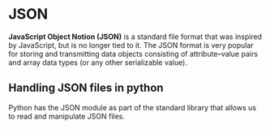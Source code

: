 # JSON

**JavaScript Object Notion (JSON)** is a standard file format that was inspired by JavaScript, but is no longer tied to it. The JSON format is very popular for storing and transmitting data objects consisting of attribute–value pairs and array data types (or any other serializable value).

## Handling JSON files in python

Python has the JSON module as part of the standard library that allows us to read and manipulate JSON files.
